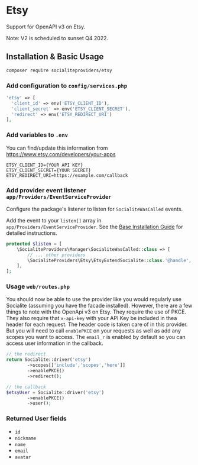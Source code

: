 # Etsy

Support for OpenAPI v3 on Etsy.

Note: V2 is scheduled to sunset Q4 2022.

## Installation & Basic Usage

```bash
composer require socialiteproviders/etsy
```

### Add configuration to `config/services.php`

```php
'etsy' => [    
  'client_id' => env('ETSY_CLIENT_ID'),  
  'client_secret' => env('ETSY_CLIENT_SECRET'),  
  'redirect' => env('ETSY_REDIRECT_URI') 
],
```

### Add variables to `.env`
You can find/update this information from https://www.etsy.com/developers/your-apps
```
ETSY_CLIENT_ID={YOUR API KEY}
ETSY_CLIENT_SECRET={YOUR SECRET}
ETSY_REDIRECT_URI=https://example.com/callback
```

### Add provider event listener `app/Providers/EventServiceProvider`

Configure the package's listener to listen for `SocialiteWasCalled` events.

Add the event to your `listen[]` array in `app/Providers/EventServiceProvider`. See the [Base Installation Guide](https://socialiteproviders.com/usage/) for detailed instructions.

```php
protected $listen = [
    \SocialiteProviders\Manager\SocialiteWasCalled::class => [
        // ... other providers
        \SocialiteProviders\Etsy\EtsyExtendSocialite::class.'@handle',
    ],
];
```

### Usage `web/routes.php`

You should now be able to use the provider like you would regularly use Socialite (assuming you have the facade installed).
However, there are a few things to note with the OpenApi v3 on Etsy. They require the use of PKCE. They also require that 
`x-api-key` with your API Key be included in thea header for each request. The header code is taken care of in this provider.
But you will need to call `enablePKCE` on your requests as well as add any scopes you want to access. The `email_r` is enabled
by default so you can access user information in the callback.

```php
// the redirect
return Socialite::driver('etsy')
        ->scopes[['include','scopes','here']]
        ->enablePKCE()
        ->redirect();

// the callback
$etsyUser = Socialite::driver('etsy')
        ->enablePKCE()
        ->user();
```

### Returned User fields

- ``id``
- ``nickname``
- ``name``
- ``email``
- ``avatar``
